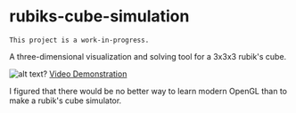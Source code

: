 # rubiks-cube-simulation
`This project is a work-in-progress.`

A three-dimensional visualization and solving tool for a 3x3x3 rubik's cube.

![alt text?](https://i.imgur.com/0H5GRye.png)
[Video Demonstration](https://streamable.com/qwa7m)

I figured that there would be no better way to learn modern OpenGL than to make a rubik's cube simulator.
